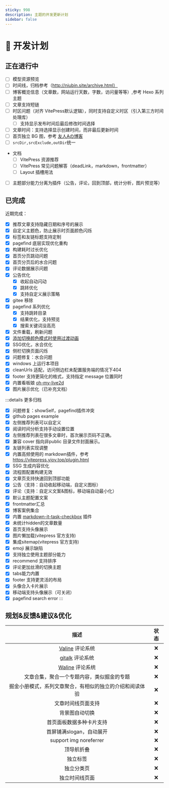 ```yaml
---
sticky: 998
description: 主题的开发更新计划
sidebar: false
---
```

# 🥔 开发计划

## 正在进行中

* [ ] 模型资源预览
* [ ] 时间线，归档参考（http://niubin.site/archive.html）
* [ ] 博客概览信息（文章数，网站运行天数，字数，访问量等等）,参考 Hexo 系列主题
* [ ] 文章支持短链
* [ ] 时区问题（对齐 VitePress默认逻辑），同时支持自定义时区（引入第三方时间处理库）
  * [ ] 支持显示发布时间后最后修改时间选择
* [ ] 文章时间：支持选择显示创建时间，而非最后更新时间
* [ ] 首页独立 BG 图，参考 [友人Aの博客](http://niubin.site/)
* [ ] `srcDir,srcExclude,outDir`统一
* 文档
  * [ ] VitePress 资源推荐
  * [ ] VitePress 常见问题解答（deadLink，markdown，frontmatter）
  * [ ] Layout 插槽用法
* [ ] 主题部分能力分离为插件（公告，评论，回到顶部，统计分析，图片预览等）

## 已完成

近期完成：
* [x] 推荐文章支持隐藏日期和序号的展示
* [x] 自定义主题色，防止展示时页面颜色闪烁
* [x] 标签和友链标题支持定制
* [x] pagefind 底层实现优化重构
* [x] 构建耗时过长优化
* [x] 首页分页跳动问题
* [x] 首页分页后的水合问题
* [x] 评论数据展示问题
* [x] 公告优化
  * [x] 收起自动闪动
  * [x] 跳转优化
  * [x] 支持自定义展示策略
* [x] gitee 移除
* [x] pagefind 系列优化
  * [x] 支持跳转目录
  * [x] 结果优化，支持预览
  * [x] 搜索关键词没高亮
* [x] 文件重载，刷新问题
* [x] [添加切换颜色模式时使用过渡动画](https://github.com/ATQQ/sugar-blog/pull/185)
* [x] SSG优化，水合优化
* [x] 侧栏切换页面闪烁
* [x] 问题修复：水合问题
* [x] windows 上运行本项目
* [x] cleanUrls 适配，访问侧边栏未配置服务端的情况下404
* [x] footer 支持更简化的格式，支持指定 message 位置同时
* [x] 内置看板娘 [oh-my-live2d](https://github.com/oh-my-live2d/oh-my-live2d)
* [x] 图片展示优化（已补充文档）

:::details 更多归档
* [x] 问题修复：showSelf，pagefind插件冲突
* [x] github pages example
* [x] 左侧推荐列表可以自定义
* [x] 阅读时间分析支持手动设置位置
* [x] 左侧推荐列表在很多文章时，首次展示页码不正确。
* [x] 兼容 cover 指向非public 目录文件封面展示。
* [x] 友链列表实现调整
* [x] 内置高频使用的 markdown插件，参考 <https://vitepress.yiov.top/plugin.html>
* [x] SSG 生成内容优化
* [x] 流程图配置构建无效
* [x] 文章页支持快速回到顶部功能
* [x] 公告（支持：自动收起移动端，自定义图标）
* [x] 评论（支持：自定义文案&图标，移动端自动最小化）
* [x] 默认主题配置文案
* [x] frontmatter汇总
* [x] 博客案例集合
* [x] 内置 [markdown-it-task-checkbox](https://github.com/linsir/markdown-it-task-checkbox) 插件
* [x] 未统计hidden的文章数量
* [x] 首页支持头像展示
* [x] 图片懒加载(vitepress 官方支持)
* [x] 集成sitemap(vitepress 官方支持)
* [x] emoji 展示缺陷
* [x] 支持独立使用主题部分能力
* [x] recommend 支持排序
* [x] 评论更加丝滑的切换主题
* [x] tabs能力内置
* [x] footer 支持更灵活的布局
* [x] 头像合入卡片展示
* [x] 移动端支持头像展示（可关闭）
* [x] pagefind search error
:::

## 规划&反馈&建议&优化

|                           描述                           | 状态  |
| :------------------------------------------------------: | :---: |
|        [Valine](https://valine.js.org/) 评论系统         |   ❌   |
|   [gitalk](https://github.com/gitalk/gitalk) 评论系统    |   ❌   |
|  [Waline](https://github.com/walinejs/waline) 评论系统   |   ❌   |
|        文章合集，聚合一个专题内容，类似掘金的专题        |   ❌   |
| 掘金小册模式，系列文章聚合，有相似的独立的介绍和阅读体验 |   ❌   |
|                    文章时间线页面支持                    |   ❌   |
|                      背景图自动切换                      |   ❌   |
|                 首页面板数据多种卡片支持                 |   ❌   |
|                 首屏铺满slogan，自动展开                 |   ❌   |
|                  support img noreferrer                  |   ❌   |
|                        顶导航折叠                        |   ❌   |
|                         独立标签                         |   ❌   |
|                        独立分类页                        |   ❌   |
|                      独立时间线页面                      |   ❌   |
